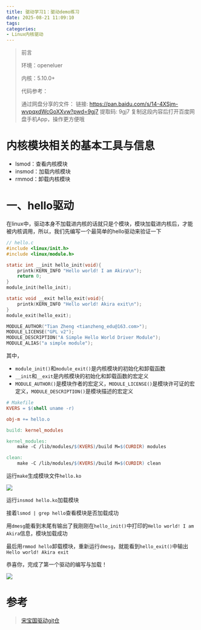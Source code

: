 ```yaml
---
title: 驱动学习1：驱动demo练习
date: 2025-08-21 11:09:10
tags:
categories:
- Linux内核驱动
---
```


> 前言
> 
> 环境：openeluer
> 
> 内核：5.10.0+
> 
> 代码参考：
> 
> 通过网盘分享的文件： 链接: https://pan.baidu.com/s/14-4XSjm-wvpqxdWcGoXXvw?pwd=9gj7 提取码: 9gj7 复制这段内容后打开百度网盘手机App，操作更方便哦
> 

# 内核模块相关的基本工具与信息

- lsmod：查看内核模块
- insmod：加载内核模块
- rmmod：卸载内核模块

# 一、hello驱动

在linux中，驱动本身不加载进内核的话就只是个模块，模块加载进内核后，才能被内核调用，所以，我们先编写一个最简单的hello驱动来验证一下

```c
// hello.c
#include <linux/init.h>
#include <linux/module.h>

static int __init hello_init(void){
    printk(KERN_INFO "Hello world! I am Akira\n");
    return 0;
}
module_init(hello_init);

static void __exit hello_exit(void){
    printk(KERN_INFO "Hello world! Akira exit\n");
}
module_exit(hello_exit);

MODULE_AUTHOR("Tian Zheng <tianzheng_edu@163.com>");
MODULE_LICENSE("GPL v2");
MODULE_DESCRIPTION("A Simple Hello World Driver Module");
MODULE_ALIAS("a simple module");
```

其中，

- `module_init()`和`module_exit()`是内核模块的初始化和卸载函数
- `__init`和`__exit`是内核模块的初始化和卸载函数的宏定义
- `MODULE_AUTHOR()`是模块作者的宏定义，`MODULE_LICENSE()`是模块许可证的宏定义，`MODULE_DESCRIPTION()`是模块描述的宏定义

```makefile
# Makefile
KVERS = $(shell uname -r)

obj-m += hello.o

build: kernel_modules

kernel_modules:
	make -C /lib/modules/$(KVERS)/build M=$(CURDIR) modules

clean:
	make -C /lib/modules/$(KVERS)/build M=$(CURDIR) clean
```

运行`make`生成模块文件`hello.ko`

<img src="生成hello_ko文件.png">

运行`insmod hello.ko`加载模块

接着`lsmod | grep hello`查看模块是否加载成功

用`dmesg`能看到末尾有输出了我刚刚在`hello_init()`中打印的`Hello world! I am Akira`信息，模块加载成功

最后用`rmmod hello`卸载模块，重新运行`dmesg`，就能看到`hello_exit()`中输出`Hello world! Akira exit`

恭喜你，完成了第一个驱动的编写与加载！

<img src="第一个hello驱动的加载与测试.png">


# 参考

> [宋宝国驱动git仓](https://gitee.com/PennyLee/learn-LDDD)